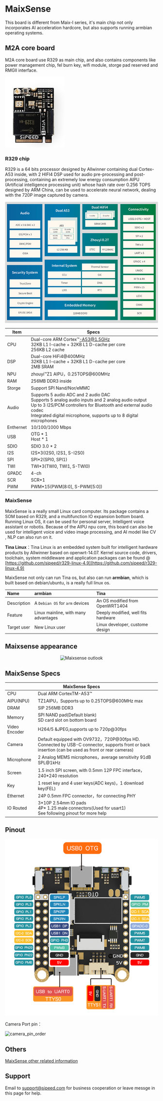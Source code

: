 # MaixSense

This board is different from Maix-I series, it's main chip not only incorporates AI acceleration hardcore, but also supports running armbian operating systems.

## M2A core board

M2A core board use R329 as main chip, and also contains components like power management chip, fel burn key, wifi module, storge pad reserved and RMGII interface.

![M2A](./../../maixII/M2A/assets/M2A.jpg)

### R329 chip

R329 is a 64 bits processor designed by Allwinner containing dual Cortex-A53 inside, with 2 HIFI4 DSP used for audio pre-processing and post-processing, containing an extremely low energy consumption AIPU (Artificial intelligence processing unit) whose hash rate over 0.256 TOPS designed by ARM China, can be used to accelerate neural network, dealing with the 720P image captured by camera.

![R329_function_block](./../assets/../M2A/assets/R329_1.png)

| Item | Specs |
| --- | --- |
| CPU | Dual-core ARM Cortex™-A53@1.5GHz<br>32KB L1 I-cache + 32KB L1 D-cache per core<br>256KB L2 cache |
| DSP | Dual-core HiFi4@400MHz<br> 32KB L1 I-cache + 32KB L1 D-cache per core<br> 2MB SRAM |
| NPU | zhouyi™Z1 AIPU，0.25TOPS@600MHz |
| RAM |256MB DDR3 inside |
| Storge |  Support SPI Nand/Nor/eMMC |
| Audio | Supports 5 audio ADC and 2 audio DAC<br>Supports 5 analog audio inputs and 2 analog audio output<br>Up to 3 I2S/PCM controllers for Bluetooth and external audio codec<br>Integrated digital microphone, supports up to 8 digital microphones |
| Enthernet | 10/100/1000 Mbps |
| USB | OTG \* 1<br>Host \* 1|
| SDIO | SDIO 3.0 * 2 |
| I2S | I2S*3(I2S0, I2S1, S-I2S0) |
| SPI | SPI*2(SPI0, SPI1) |
| TWI | TWI*3(TWI0, TWI1, S-TWI0) |
| GPADC | 4-ch |
| SCR | SCR*1 |
| PWM | PWM*15(PWM[8:0], S-PWM[5:0]) |

### MaixSense 

MaixSense is a really small Linux card computer. Its package contains a SOM based on R329, and a multifunction IO expansion bottom board. Running Linux OS, it can be used for personal server, Intelligent voice assistant or robotis. Because of the AIPU npu core, this board can also be used for intelligent voice and video image processing, and AI model like  CV , NLP can also run on it.

**Tina Linux**：Tina Linux is an embedded system built for intelligent hardware products by Allwinner based on openwrt-14.07. Kernel source code, drivers, toolchain, system middleware and application packages can be found @ [https://github.com/sipeed/r329-linux-4.9](https://github.com/sipeed/r329-linux-4.9)

MaixSense not only can run Tina os, but also can run **armbian**, which is built based on debian/ubuntu, is a really full linux os.

| Name | armbian | Tina |
|:---|:---|:---|
|Description| A `Debian OS` for `arm` devices | An OS modified from OpenWRT1404 |
| Feature | Linux mainline, with many advantages | Deeply modified, well fits hardware |
| Target user | New Linux user | Linux developer, custome design  |

## Maixsense appearance

<div align="center">
    <img src="./../../maixII/M2A/assets/M2A-1.gif" alt="Maixsense outlook" >
</div>

## MaixSense Specs

<table role="table" class="center_table">
    <thead>
        <tr>
            <th colspan = "2">MaixSense Specs</th>   
        </tr>
    </thead>
    <tbody float:left>
    <tr>    
        <td>CPU</td>
        <td>Dual ARM CortexTM-A53™ </td>
    </tr>
    <tr>
        <td>AIPU(NPU)</td>
        <td>TZ1AIPU，Supports up to 0.25TOPS@600MHz max</td>
    </tr>
    <tr>
        <td>DRAM</td>
        <td>SIP 256MB DDR3</td>
    </tr>
    <tr>
        <td>Memory</td>
        <td>SPI NAND pad(Default blank)<br>SD card slot on bottom board</td>
    </tr>
    <tr>
        <td>Video Encoder</td>
        <td>H264/5 &JPEG,supports up to 720p@30fps</td>
    </tr>
    <tr>
        <td>Camera</td>
        <td>Default equipped with OV9732，720P@30fps HD.<br>Connected by USB-C connector, supports front or back insertion (can be used as front or rear cameras)</td>
    </tr>
    <tr>
        <td>Microphone</td>
        <td>2 Analog MEMS microphones，average sensitivity 91dB SPL@1kHz</td>
    </tr>
    <tr>
        <td>Screen</td>
        <td>1.5 inch SPI screen, with 0.5mm 12P FPC interface，240*240 resolution</td>
    </tr>
    <tr>
        <td>Key</td>
        <td>1 reset key and 4 user keys(ADC keys)，1 download key(FEL)</td>
    </tr>
    <tr>
        <td>Ethernet</td>
        <td>24P 0.5mm FPC connector，for connecting PHY</td>
    </tr>
    <tr>
        <td>IO Routed</td>
        <td>3*10P 2.54mm IO pads<br>4P* 1.25 male connectors(Used for usart1)<br>See following pinout for more help</td>
    </tr>
    </tbody>
</table>

## Pinout

![R329-pin](./../../maixII/M2A/assets/R329-pin.jpg)


Camera Port pin：

![camera_pin_order](./../../../zh/maixII/M2A/assets/camera_pin_order.png)

## Others

[MaixSense other related information](https://dl.sipeed.com/shareURL/MaixII/MaixII-A)

## Support

Email to support@sipeed.com for business cooperation or leave messge in this page for help.